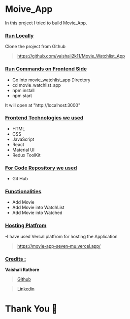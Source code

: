 # Moive_App  &nbsp;   &nbsp;   &nbsp;   &nbsp;   &nbsp; &nbsp;   &nbsp;   &nbsp;   &nbsp;   &nbsp; &nbsp;   &nbsp;   &nbsp;   &nbsp;   &nbsp; &nbsp;   &nbsp;   &nbsp;   &nbsp;   &nbsp;  &nbsp;   &nbsp;    &nbsp;   &nbsp;   &nbsp;   &nbsp;


In this project I tried to build Movie_App.

<div style='page-break-after: always'></div>

### <u>Run Locally</u>

Clone the project from Github

> <a href="https://github.com/vaishali2k11/Movie_Watchlist_App
" target="_blank">https://github.com/vaishali2k11/Movie_Watchlist_App
</a>

### <u>Run Commands on Frontend Side</u>

- Go Into movie_watchlist_app Directory
- cd movie_watchlist_app
- npm install
- npm start

It will open at "http://localhost:3000"

### <u>Frontend Technologies we used</u>

- HTML
- CSS
- JavaScript
- React
- Material UI
- Redux ToolKit

### <u>For Code Repository we used</u>

- Git Hub

<div style='page-break-after: always'></div>

### <u>Functionalities</u>

- Add Movie
- Add Movie into WatchList
- Add Movie into Watched
  
<div style='page-break-after: always'></div>

### <u>Hosting Platfrom</u>

-I have used Vercal platfrom for hosting the Application

> <a href="https://movie-app-seven-mu.vercel.app/" target="_blank">https://movie-app-seven-mu.vercel.app/</a>

<div style='page-break-after: always'></div>

### <u>Credits :</u>

<b>Vaishali Rathore</b>

> <a href="https://github.com/vaishali2k11" target="_blank">Github</a>

> <a href="https://www.linkedin.com/in/vaishali-rathore-1b67021b8" target="_blank">Linkedin</a>

# Thank You :sparkling_heart:
